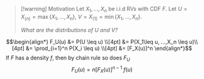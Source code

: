 >[!warning] Motivation
>Let $X_1,...,X_n$ be i.i.d RVs with CDF $F$. 
>Let $U = X_{(n)} = \max\{X_1,...,X_n\}$, $V = X_{(1)} = \min\{X_1,...,X_n\}$.
>
>*What are the distributions of $U$ and $V$?*

$$\begin{align*}
F_U(u) &= P(U \leq u) \\[4pt]
&= P(X_1\leq u, ...,X_n \leq u)\\[4pt]
&= \prod_{i=1}^n P(X_i \leq u) \\[4pt]
&= [F_X(u)]^n
\end{align*}$$
If $F$ has a density $f$, then by chain rule so does $F_U$
$$F_U(u) = n[F_X(u)]^{n-1}\:f(u)$$









